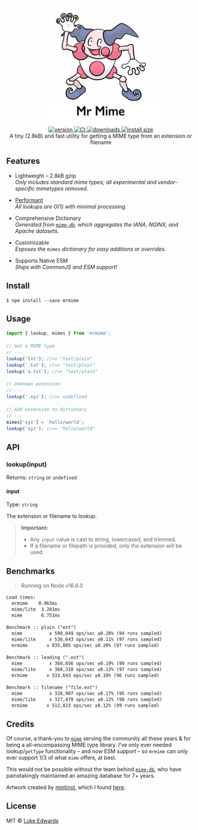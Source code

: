 <div align="center">
  <img src="logo.png" alt="mrmime" width="320" />
</div>

<div align="center">
  <a href="https://npmjs.org/package/mrmime">
    <img src="https://badgen.now.sh/npm/v/mrmime" alt="version" />
  </a>
  <a href="https://github.com/lukeed/mrmime/actions">
    <img src="https://github.com/lukeed/mrmime/workflows/CI/badge.svg" alt="CI" />
  </a>
  <a href="https://npmjs.org/package/mrmime">
    <img src="https://badgen.now.sh/npm/dm/mrmime" alt="downloads" />
  </a>
  <a href="https://packagephobia.now.sh/result?p=mrmime">
    <img src="https://packagephobia.now.sh/badge?p=mrmime" alt="install size" />
  </a>
</div>

<div align="center">
  A tiny (2.8kB) and fast utility for getting a MIME type from an extension or filename
</div>


## Features

* Lightweight – 2.8kB gzip<br>
  _Only includes standard mime types; all experimental and vendor-specific mimetypes removed._

* [Performant](#benchmarks)<br>
  _All lookups are O(1) with minimal processing._

* Comprehensive Dictionary<br>
  _Generated from [`mime-db`](https://github.com/jshttp/mime-db), which aggregates the IANA, NGINX, and Apache datasets._

* Customizable<br>
  _Exposes the `mimes` dictionary for easy additions or overrides._

* Supports Native ESM<br>
  _Ships with CommonJS and ESM support!_


## Install

```
$ npm install --save mrmime
```


## Usage

```js
import { lookup, mimes } from 'mrmime';

// Get a MIME type
// ---
lookup('txt'); //=> "text/plain"
lookup('.txt'); //=> "text/plain"
lookup('a.txt'); //=> "text/plain"

// Unknown extension
// ---
lookup('.xyz'); //=> undefined

// Add extension to dictionary
// ---
mimes['xyz'] = 'hello/world';
lookup('xyz'); //=> "hello/world"
```


## API

### lookup(input)
Returns: `string` or `undefined`

#### input
Type: `string`

The extension or filename to lookup.

> **Important:**
>   * Any `input` value is cast to string, lowercased, and trimmed.
>   * If a filename or filepath is provided, only the extension will be used.


## Benchmarks

> Running on Node v16.8.0

```
Load times:
  mrmime    0.963ms
  mime/lite  3.281ms
  mime       6.751ms

Benchmark :: plain ("ext")
  mime          x 598,849 ops/sec ±0.28% (94 runs sampled)
  mime/lite     x 536,643 ops/sec ±0.11% (97 runs sampled)
  mrmime       x 835,885 ops/sec ±0.20% (97 runs sampled)

Benchmark :: leading (".ext")
  mime          x 368,656 ops/sec ±0.19% (99 runs sampled)
  mime/lite     x 368,318 ops/sec ±0.13% (97 runs sampled)
  mrmime       x 533,643 ops/sec ±0.10% (96 runs sampled)

Benchmark :: filename ("file.ext")
  mime          x 326,907 ops/sec ±0.17% (95 runs sampled)
  mime/lite     x 327,479 ops/sec ±0.12% (98 runs sampled)
  mrmime       x 512,823 ops/sec ±0.12% (99 runs sampled)
```


## Credits

Of course, a thank-you to [`mime`](https://github.com/broofa/mime) serving the community all these years & for being a all-encompassing MIME type library. I've only ever needed lookup/`getType` functionality – and now ESM support – so `mrmime` can only ever support 1/3 of what `mime` offers, at best.

This would not be possible without the team behind [`mime-db`](https://github.com/jshttp/mime-db), who have painstakingly maintained an amazing database for 7+ years.

Artwork created by [mintinol](https://www.deviantart.com/mintinol), which I found [here](https://www.deviantart.com/mintinol/art/Mr-Mime-373927920).


## License

MIT © [Luke Edwards](https://lukeed.com)
